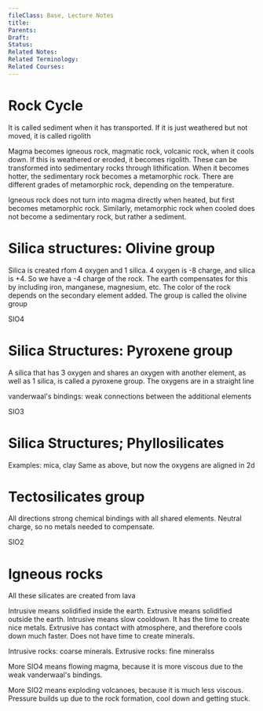```yaml
---
fileClass: Base, Lecture Notes
title: 
Parents: 
Draft: 
Status: 
Related Notes: 
Related Terminology: 
Related Courses: 
---
```

# Rock Cycle
It is called sediment when it has transported. If it is just weathered but not moved, it is called rigolith

Magma becomes igneous rock, magmatic rock, volcanic rock, when it cools down. If this is weathered or eroded, it becomes rigolith. These can be transformed into sedimentary rocks through lithification. When it becomes hotter, the sedimentary rock becomes a metamorphic rock. There are different grades of metamorphic rock, depending on the temperature. 

Igneous rock does not turn into magma directly when heated, but first becomes metamorphic rock. Similarly, metamorphic rock when cooled does not become a sedimentary rock, but rather a sediment. 

# Silica structures: Olivine group
Silica is created rfom 4 oxygen and 1 silica. 4 oxygen is -8 charge, and silica is +4. So we have a -4 charge of the rock. The earth compensates for this by including iron, manganese, magnesium, etc. The color of the rock depends on the secondary element added. The group is called the olivine group

SIO4

# Silica Structures: Pyroxene group
A silica that has 3 oxygen and shares an oxygen with another element, as well as 1 silica, is called a pyroxene group. The oxygens are in a straight line

vanderwaal's bindings: weak connections between the additional elements

SIO3

# Silica Structures; Phyllosilicates
Examples: mica, clay
Same as above, but now the oxygens are aligned in 2d

# Tectosilicates group
All directions strong chemical bindings with all shared elements. Neutral charge, so no metals needed to compensate. 

SIO2

# Igneous rocks
All these silicates are created from lava

Intrusive means solidified inside the earth. Extrusive means solidified outside the earth. Intrusive means slow cooldown. It has the time to create nice metals. Extrusive has contact with atmosphere, and therefore cools down much faster. Does not have time to create minerals. 

Intrusive rocks: coarse minerals. Extrusive rocks: fine mineralss

More SIO4 means flowing magma, because it is more viscous due to the weak vanderwaal's bindings. 

More SIO2 means exploding volcanoes, because it is much less viscous. Pressure builds up due to the rock formation, cool down and getting stuck. 